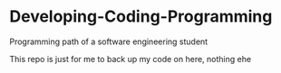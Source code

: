 # Developing-Coding-Programming
Programming path of a software engineering student

This repo is just for me to back up my code on here, nothing ehe 
